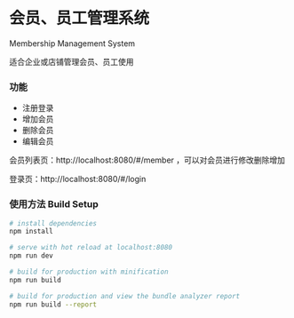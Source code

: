 # 会员、员工管理系统
Membership Management System

适合企业或店铺管理会员、员工使用

### 功能
- 注册登录
- 增加会员
- 删除会员
- 编辑会员

会员列表页：http://localhost:8080/#/member
，可以对会员进行修改删除增加

登录页：http://localhost:8080/#/login


### 使用方法 Build Setup

``` bash
# install dependencies
npm install

# serve with hot reload at localhost:8080
npm run dev

# build for production with minification
npm run build

# build for production and view the bundle analyzer report
npm run build --report
```
